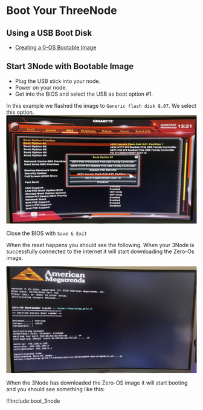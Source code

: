 # Boot Your ThreeNode

## Using a USB Boot Disk

* [Creating a 0-OS Bootable Image](bootable_image)

## Start 3Node with Bootable Image

- Plug the USB stick into your node.
- Power on your node.
- Get into the BIOS and select the USB as boot option #1.

In this example we flashed the image to `Generic flash disk 8.07`. We select this option.
![0-OS during boot](./img/bios_setting_zos.jpg)

Close the BIOS with `Save & Exit`

When the reset happens you should see the following. When your 3Node is successfully connected to the internet it will start downloading the Zero-Os image.

![0-OS before boot](./img/zos_before_boot.jpg)

When the 3Node has downloaded the Zero-OS image it will start booting and you should see something like this:

!!!include:boot_3node
